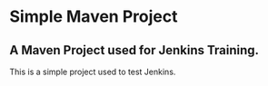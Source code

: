 # Simple Maven Project

## A Maven Project used for Jenkins Training.

This is a simple project used to test Jenkins.
